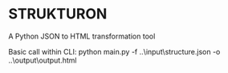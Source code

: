 # STRUKTURON
A Python JSON to HTML transformation tool

Basic call within CLI: python main.py -f ..\input\structure.json -o ..\output\output.html
